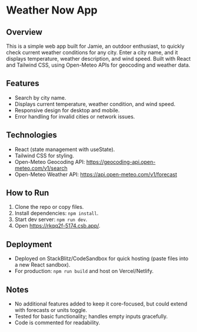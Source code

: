 # Weather Now App

## Overview
This is a simple web app built for Jamie, an outdoor enthusiast, to quickly check current weather conditions for any city. Enter a city name, and it displays temperature, weather description, and wind speed. Built with React and Tailwind CSS, using Open-Meteo APIs for geocoding and weather data.

## Features
- Search by city name.
- Displays current temperature, weather condition, and wind speed.
- Responsive design for desktop and mobile.
- Error handling for invalid cities or network issues.

## Technologies
- React (state management with useState).
- Tailwind CSS for styling.
- Open-Meteo Geocoding API: https://geocoding-api.open-meteo.com/v1/search
- Open-Meteo Weather API: https://api.open-meteo.com/v1/forecast

## How to Run
1. Clone the repo or copy files.
2. Install dependencies: `npm install`.
3. Start dev server: `npm run dev`.
4. Open https://rkqq2f-5174.csb.app/.

## Deployment
- Deployed on StackBlitz/CodeSandbox for quick hosting (paste files into a new React sandbox).
- For production: `npm run build` and host on Vercel/Netlify.

## Notes
- No additional features added to keep it core-focused, but could extend with forecasts or units toggle.
- Tested for basic functionality; handles empty inputs gracefully.
- Code is commented for readability.
